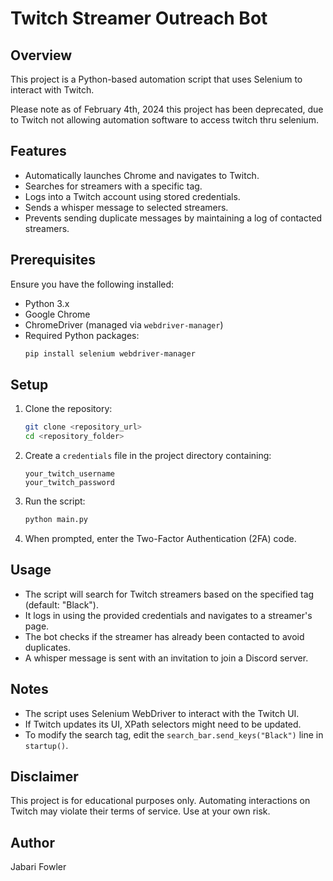 # Twitch Streamer Outreach Bot

## Overview
This project is a Python-based automation script that uses Selenium to interact with Twitch.

Please note as of February 4th, 2024 this project has been deprecated, due to Twitch not allowing automation software to access twitch thru selenium.
## Features
- Automatically launches Chrome and navigates to Twitch.
- Searches for streamers with a specific tag.
- Logs into a Twitch account using stored credentials.
- Sends a whisper message to selected streamers.
- Prevents sending duplicate messages by maintaining a log of contacted streamers.

## Prerequisites
Ensure you have the following installed:
- Python 3.x
- Google Chrome
- ChromeDriver (managed via `webdriver-manager`)
- Required Python packages:
  ```sh
  pip install selenium webdriver-manager
  ```

## Setup
1. Clone the repository:
   ```sh
   git clone <repository_url>
   cd <repository_folder>
   ```
2. Create a `credentials` file in the project directory containing:
   ```
   your_twitch_username
   your_twitch_password
   ```
3. Run the script:
   ```sh
   python main.py
   ```
4. When prompted, enter the Two-Factor Authentication (2FA) code.

## Usage
- The script will search for Twitch streamers based on the specified tag (default: "Black").
- It logs in using the provided credentials and navigates to a streamer's page.
- The bot checks if the streamer has already been contacted to avoid duplicates.
- A whisper message is sent with an invitation to join a Discord server.

## Notes
- The script uses Selenium WebDriver to interact with the Twitch UI.
- If Twitch updates its UI, XPath selectors might need to be updated.
- To modify the search tag, edit the `search_bar.send_keys("Black")` line in `startup()`.

## Disclaimer
This project is for educational purposes only. Automating interactions on Twitch may violate their terms of service. Use at your own risk.

## Author
Jabari Fowler

